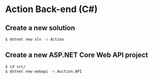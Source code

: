 # Action Back-end (C#)

## Create a new solution

```bash
$ dotnet new sln -o Action
```

## Create a new ASP.NET Core Web API project

```bash
$ cd src/
$ dotnet new webapi -n Auction.API
```